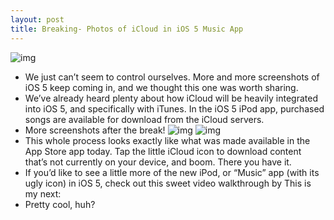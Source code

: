 ```yaml
---
layout: post
title: Breaking- Photos of iCloud in iOS 5 Music App
---
```

![img](http://media.idownloadblog.com/wp-content/uploads/2011/06/Music-App-iCloud-iOS-5-1.png)
* We just can’t seem to control ourselves. More and more screenshots of iOS 5 keep coming in, and we thought this one was worth sharing.
* We’ve already heard plenty about how iCloud will be heavily integrated into iOS 5, and specifically with iTunes. In the iOS 5 iPod app, purchased songs are available for download from the iCloud servers.
* More screenshots after the break!
![img](http://media.idownloadblog.com/wp-content/uploads/2011/06/Music-App-iCloud-iOS-5-2.png)
![img](http://media.idownloadblog.com/wp-content/uploads/2011/06/Music-App-iCloud-iOS-5-3.png)
* This whole process looks exactly like what was made available in the App Store app today. Tap the little iCloud icon to download content that’s not currently on your device, and boom. There you have it.
* If you’d like to see a little more of the new iPod, or “Music” app (with its ugly icon) in iOS 5, check out this sweet video walkthrough by This is my next:
* Pretty cool, huh?

